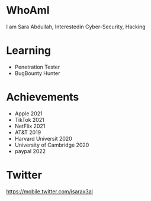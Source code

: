 # WhoAml

I am Sara Abdullah, Interestedin Cyber-Security, Hacking

# Learning
- Penetration Tester 
- BugBounty Hunter

# Achievements

- Apple 2021
- TikTok 2021
- NetFlix 2021
- AT&T 2019
- Harvard Universit 2020
- University of Cambridge 2020
- paypal 2022

# Twitter

https://mobile.twitter.com/isarax3al


